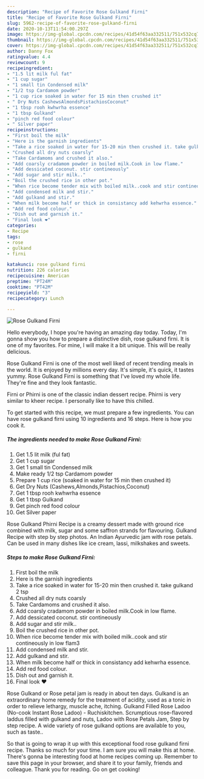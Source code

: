 ```yaml
---
description: "Recipe of Favorite Rose Gulkand Firni"
title: "Recipe of Favorite Rose Gulkand Firni"
slug: 5962-recipe-of-favorite-rose-gulkand-firni
date: 2020-10-13T11:54:00.297Z
image: https://img-global.cpcdn.com/recipes/41d54f63aa332511/751x532cq70/rose-gulkand-firni-recipe-main-photo.jpg
thumbnail: https://img-global.cpcdn.com/recipes/41d54f63aa332511/751x532cq70/rose-gulkand-firni-recipe-main-photo.jpg
cover: https://img-global.cpcdn.com/recipes/41d54f63aa332511/751x532cq70/rose-gulkand-firni-recipe-main-photo.jpg
author: Danny Fox
ratingvalue: 4.4
reviewcount: 9
recipeingredient:
- "1.5 lit milk ful fat"
- "1 cup sugar"
- "1 small tin Condensed milk"
- "1/2 tsp Cardamom powder"
- "1 cup rice soaked in water for 15 min then crushed it"
- " Dry Nuts CashewsAlmondsPistachiosCoconut"
- "1 tbsp rooh kwhwrha essence"
- "1 tbsp Gulkand"
- "pinch red food colour"
- " Silver paper"
recipeinstructions:
- "First boil the milk"
- "Here is the garnish ingredients"
- "Take a rice soaked in water for 15-20 min then crushed it. take gulkand 2 tsp"
- "Crushed all dry nuts coarsly"
- "Take Cardamoms and crushed it also."
- "Add coarsly cradamom powder in boiled milk.Cook in low flame."
- "Add dessicated coconut. stir contineously"
- "Add sugar and stir milk.."
- "Boil the crushed rice in other pot."
- "When rice become tender mix with boiled milk..cook and stir contineously in low flam3"
- "Add condensed milk and stir."
- "Add gulkand and stir."
- "When milk become half or thick in consistancy add kehwrha essence."
- "Add red food colour."
- "Dish out and garnish it."
- "Final look ❤"
categories:
- Recipe
tags:
- rose
- gulkand
- firni

katakunci: rose gulkand firni 
nutrition: 226 calories
recipecuisine: American
preptime: "PT24M"
cooktime: "PT42M"
recipeyield: "3"
recipecategory: Lunch

---
```



![Rose Gulkand Firni](https://img-global.cpcdn.com/recipes/41d54f63aa332511/751x532cq70/rose-gulkand-firni-recipe-main-photo.jpg)

Hello everybody, I hope you're having an amazing day today. Today, I'm gonna show you how to prepare a distinctive dish, rose gulkand firni. It is one of my favorites. For mine, I will make it a bit unique. This will be really delicious.

Rose Gulkand Firni is one of the most well liked of recent trending meals in the world. It is enjoyed by millions every day. It's simple, it's quick, it tastes yummy. Rose Gulkand Firni is something that I've loved my whole life. They're fine and they look fantastic.

Firni or Phirni is one of the classic indian dessert recipe. Phirni is very similar to kheer recipe. I personally like to have this chilled.


To get started with this recipe, we must prepare a few ingredients. You can have rose gulkand firni using 10 ingredients and 16 steps. Here is how you cook it.

<!--inarticleads1-->

##### The ingredients needed to make Rose Gulkand Firni:

1. Get 1.5 lit milk (ful fat)
1. Get 1 cup sugar
1. Get 1 small tin Condensed milk
1. Make ready 1/2 tsp Cardamom powder
1. Prepare 1 cup rice (soaked in water for 15 min then crushed it)
1. Get  Dry Nuts (Cashews,Almonds,Pistachios,Coconut)
1. Get 1 tbsp rooh kwhwrha essence
1. Get 1 tbsp Gulkand
1. Get pinch red food colour
1. Get  Silver paper


Rose Gulkand Phirni Recipe is a creamy dessert made with ground rice combined with milk, sugar and some saffron strands for flavouring. Gulkand Recipe with step by step photos. An Indian Ayurvedic jam with rose petals. Can be used in many dishes like ice cream, lassi, milkshakes and sweets. 

<!--inarticleads2-->

##### Steps to make Rose Gulkand Firni:

1. First boil the milk
1. Here is the garnish ingredients
1. Take a rice soaked in water for 15-20 min then crushed it. take gulkand 2 tsp
1. Crushed all dry nuts coarsly
1. Take Cardamoms and crushed it also.
1. Add coarsly cradamom powder in boiled milk.Cook in low flame.
1. Add dessicated coconut. stir contineously
1. Add sugar and stir milk..
1. Boil the crushed rice in other pot.
1. When rice become tender mix with boiled milk..cook and stir contineously in low flam3
1. Add condensed milk and stir.
1. Add gulkand and stir.
1. When milk become half or thick in consistancy add kehwrha essence.
1. Add red food colour.
1. Dish out and garnish it.
1. Final look ❤


Rose Gulkand or Rose petal jam is ready in about ten days. Gulkand is an extraordinary home remedy for the treatment of acidity, used as a tonic in order to relieve lethargy, muscle ache, itching. Gulkand Filled Rose Ladoo (No-cook Instant Rose Ladoo) - Ruchiskitchen. Scrumptious rose-flavored laddus filled with gulkand and nuts, Ladoo with Rose Petals Jam, Step by step recipe. A wide variety of rose gulkand options are available to you, such as taste.. 

So that is going to wrap it up with this exceptional food rose gulkand firni recipe. Thanks so much for your time. I am sure you will make this at home. There's gonna be interesting food at home recipes coming up. Remember to save this page in your browser, and share it to your family, friends and colleague. Thank you for reading. Go on get cooking!
